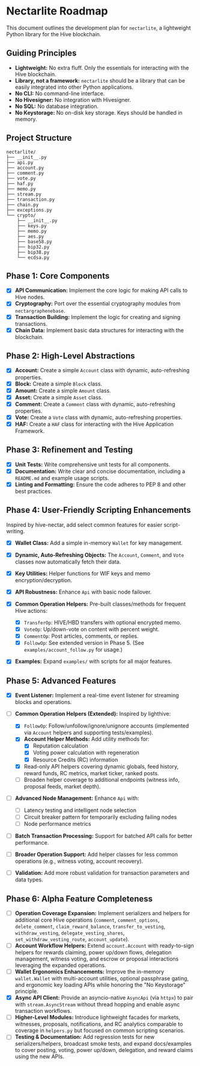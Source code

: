 # Nectarlite Roadmap

This document outlines the development plan for `nectarlite`, a lightweight Python library for the Hive blockchain.

## Guiding Principles

- **Lightweight:** No extra fluff. Only the essentials for interacting with the Hive blockchain.
- **Library, not a framework:** `nectarlite` should be a library that can be easily integrated into other Python applications.
- **No CLI:** No command-line interface.
- **No Hivesigner:** No integration with Hivesigner.
- **No SQL:** No database integration.
- **No Keystorage:** No on-disk key storage. Keys should be handled in memory.

## Project Structure

```text
nectarlite/
├── __init__.py
├── api.py
├── account.py
├── comment.py
├── vote.py
├── haf.py
├── memo.py
├── stream.py
├── transaction.py
├── chain.py
├── exceptions.py
└── crypto/
    ├── __init__.py
    ├── keys.py
    ├── memo.py
    ├── aes.py
    ├── base58.py
    ├── bip32.py
    ├── bip38.py
    └── ecdsa.py
```

## Phase 1: Core Components

- [x] **API Communication:** Implement the core logic for making API calls to Hive nodes.
- [x] **Cryptography:** Port over the essential cryptography modules from `nectargraphenebase`.
- [x] **Transaction Building:** Implement the logic for creating and signing transactions.
- [x] **Chain Data:** Implement basic data structures for interacting with the blockchain.

## Phase 2: High-Level Abstractions

- [x] **Account:** Create a simple `Account` class with dynamic, auto-refreshing properties.
- [x] **Block:** Create a simple `Block` class.
- [x] **Amount:** Create a simple `Amount` class.
- [x] **Asset:** Create a simple `Asset` class.
- [x] **Comment:** Create a `Comment` class with dynamic, auto-refreshing properties.
- [x] **Vote:** Create a `Vote` class with dynamic, auto-refreshing properties.
- [x] **HAF:** Create a `HAF` class for interacting with the Hive Application Framework.

## Phase 3: Refinement and Testing

- [x] **Unit Tests:** Write comprehensive unit tests for all components.
- [x] **Documentation:** Write clear and concise documentation, including a `README.md` and example usage scripts.
- [x] **Linting and Formatting:** Ensure the code adheres to PEP 8 and other best practices.

## Phase 4: User-Friendly Scripting Enhancements

Inspired by hive-nectar, add select common features for easier script-writing.

- [x] **Wallet Class:** Add a simple in-memory `Wallet` for key management.
- [x] **Dynamic, Auto-Refreshing Objects:** The `Account`, `Comment`, and `Vote` classes now automatically fetch their data.
- [x] **Key Utilities:** Helper functions for WIF keys and memo encryption/decryption.
- [x] **API Robustness:** Enhance `Api` with basic node failover.

- [x] **Common Operation Helpers:** Pre-built classes/methods for frequent Hive actions:
  - [x] `TransferOp`: HIVE/HBD transfers with optional encrypted memo.
  - [x] `VoteOp`: Up/down-vote on content with percent weight.
  - [x] `CommentOp`: Post articles, comments, or replies.
  - [x] `FollowOp`: See extended version in Phase 5. (See `examples/account_follow.py` for usage.)

- [x] **Examples:** Expand `examples/` with scripts for all major features.

## Phase 5: Advanced Features

- [x] **Event Listener:** Implement a real-time event listener for streaming blocks and operations.

- [ ] **Common Operation Helpers (Extended):** Inspired by lighthive:
  - [x] `FollowOp`: Follow/unfollow/ignore/unignore accounts (implemented via `Account` helpers and supporting tests/examples).
  - [x] **Account Helper Methods:** Add utility methods for:
    - [x] Reputation calculation
    - [x] Voting power calculation with regeneration
    - [x] Resource Credits (RC) information
  - [x] Read-only API helpers covering dynamic globals, feed history, reward funds, RC metrics, market ticker, ranked posts.
  - [ ] Broaden helper coverage to additional endpoints (witness info, proposal feeds, market depth).

- [ ] **Advanced Node Management:** Enhance `Api` with:
  - [ ] Latency testing and intelligent node selection
  - [ ] Circuit breaker pattern for temporarily excluding failing nodes
  - [ ] Node performance metrics

- [ ] **Batch Transaction Processing:** Support for batched API calls for better performance.

- [ ] **Broader Operation Support:** Add helper classes for less common operations (e.g., witness voting, account recovery).
- [ ] **Validation:** Add more robust validation for transaction parameters and data types.

## Phase 6: Alpha Feature Completeness

- [ ] **Operation Coverage Expansion:** Implement serializers and helpers for additional core Hive operations (`comment`, `comment_options`, `delete_comment`, `claim_reward_balance`, `transfer_to_vesting`, `withdraw_vesting`, `delegate_vesting_shares`, `set_withdraw_vesting_route`, `account_update`).
- [ ] **Account Workflow Helpers:** Extend `account.Account` with ready-to-sign helpers for rewards claiming, power up/down flows, delegation management, witness voting, and escrow or proposal interactions leveraging the expanded operations.
- [ ] **Wallet Ergonomics Enhancements:** Improve the in-memory `wallet.Wallet` with multi-account utilities, optional passphrase gating, and ergonomic key loading APIs while honoring the "No Keystorage" principle.
- [x] **Async API Client:** Provide an asyncio-native `AsyncApi` (via `httpx`) to pair with `stream.AsyncStream` without thread hopping and enable async transaction workflows.
- [ ] **Higher-Level Modules:** Introduce lightweight facades for markets, witnesses, proposals, notifications, and RC analytics comparable to coverage in `helpers.py` but focused on common scripting scenarios.
- [ ] **Testing & Documentation:** Add regression tests for new serializers/helpers, broadcast smoke tests, and expand docs/examples to cover posting, voting, power up/down, delegation, and reward claims using the new APIs.
